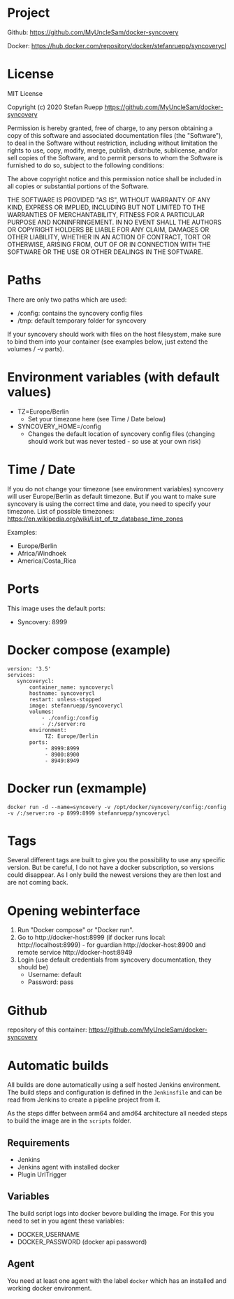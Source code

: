 # Project

Github: https://github.com/MyUncleSam/docker-syncovery

Docker: https://hub.docker.com/repository/docker/stefanruepp/syncoverycl

# License

MIT License

Copyright (c) 2020 Stefan Ruepp https://github.com/MyUncleSam/docker-syncovery

Permission is hereby granted, free of charge, to any person obtaining a copy
of this software and associated documentation files (the "Software"), to deal
in the Software without restriction, including without limitation the rights
to use, copy, modify, merge, publish, distribute, sublicense, and/or sell
copies of the Software, and to permit persons to whom the Software is
furnished to do so, subject to the following conditions:

The above copyright notice and this permission notice shall be included in all
copies or substantial portions of the Software.

THE SOFTWARE IS PROVIDED "AS IS", WITHOUT WARRANTY OF ANY KIND, EXPRESS OR
IMPLIED, INCLUDING BUT NOT LIMITED TO THE WARRANTIES OF MERCHANTABILITY,
FITNESS FOR A PARTICULAR PURPOSE AND NONINFRINGEMENT. IN NO EVENT SHALL THE
AUTHORS OR COPYRIGHT HOLDERS BE LIABLE FOR ANY CLAIM, DAMAGES OR OTHER
LIABILITY, WHETHER IN AN ACTION OF CONTRACT, TORT OR OTHERWISE, ARISING FROM,
OUT OF OR IN CONNECTION WITH THE SOFTWARE OR THE USE OR OTHER DEALINGS IN THE
SOFTWARE.

# Paths

There are only two paths which are used:

- /config: contains the syncovery config files
- /tmp: default temporary folder for syncovery

If your syncovery should work with files on the host filesystem, make sure to bind them into your container (see examples below, just extend the volumes / -v parts).

# Environment variables (with default values)

- TZ=Europe/Berlin
  - Set your timezone here (see Time / Date below)
- SYNCOVERY_HOME=/config
  - Changes the default location of syncovery config files (changing should work but was never tested - so use at your own risk)

# Time / Date

If you do not change your timezone (see environment variables) syncovery will user Europe/Berlin as default timezone. But if you want to make sure syncovery is using the correct time and date, you need to specify your timezone.
List of possible timezones: https://en.wikipedia.org/wiki/List_of_tz_database_time_zones

Examples:

- Europe/Berlin
- Africa/Windhoek
- America/Costa_Rica

# Ports

This image uses the default ports:

- Syncovery: 8999

# Docker compose (example)

    version: '3.5'
    services:
       syncoverycl:
           container_name: syncoverycl
           hostname: syncoverycl
           restart: unless-stopped
           image: stefanruepp/syncoverycl
           volumes:
               - ./config:/config
               - /:/server:ro
           environment:
                TZ: Europe/Berlin
           ports:
                - 8999:8999
                - 8900:8900
                - 8949:8949

# Docker run (exmample)

    docker run -d --name=syncovery -v /opt/docker/syncovery/config:/config -v /:/server:ro -p 8999:8999 stefanruepp/syncoverycl

# Tags

Several different tags are built to give you the possibility to use any specific version. But be careful, I do not have a docker subscription, so versions could disappear. As I only build the newest versions they are then lost and are not coming back.

# Opening webinterface

1. Run "Docker compose" or "Docker run".
2. Go to http://docker-host:8999 (if docker runs local: http://localhost:8999) - for guardian http://docker-host:8900 and remote service http://docker-host:8949
3. Login (use default credentials from syncovery documentation, they should be)
   - Username: default
   - Password: pass

# Github

repository of this container: https://github.com/MyUncleSam/docker-syncovery

# Automatic builds

All builds are done automatically using a self hosted Jenkins environment. The build steps and configuration is defined in the `Jenkinsfile` and can be read from Jenkins to create a pipeline project from it.

As the steps differ between arm64 and amd64 architecture all needed steps to build the image are in the `scripts` folder.

## Requirements

- Jenkins
- Jenkins agent with installed docker
- Plugin UrlTrigger

## Variables

The build script logs into docker bevore building the image. For this you need to set in you agent these variables:

- DOCKER_USERNAME
- DOCKER_PASSWORD (docker api password)

## Agent

You need at least one agent with the label `docker` which has an installed and working docker environment.
